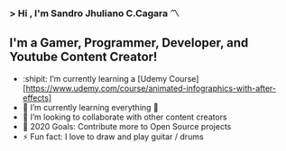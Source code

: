 ### > Hi , I'm Sandro Jhuliano C.Cagara :part_alternation_mark:

## I'm a Gamer, Programmer, Developer, and Youtube Content Creator!
- :shipit: I’m currently learning a [Udemy Course][https://www.udemy.com/course/animated-infographics-with-after-effects]
- 🌱 I’m currently learning everything 🤣
- 👯 I’m looking to collaborate with other content creators
- 🥅 2020 Goals: Contribute more to Open Source projects
- ⚡ Fun fact: I love to draw and play guitar / drums